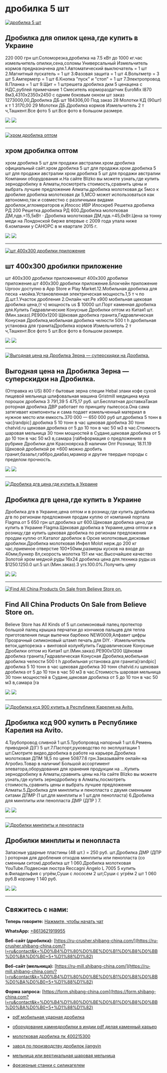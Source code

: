 # дробилка 5 шт

<a href="https://swt.shibang-china.com/?l=ru&img&k=%D0%B4%D1%80%D0%BE%D0%B1%D0%B8%D0%BB%D0%BA%D0%B0+5+%D1%88%D1%82" target="_blank">![дробилка 5 шт](http://static.shibang-china.com/all-800x300/208.jpg)</a>

## Дробилка для опилок цена,где купить в Украине
220 000 грн шт.Соломорезка,дробилка на 7.5 кВт до 1000 кг.час измельчитель опилки,сена,соломы Универсальный Измельчитель кормов предназначена для.1.Автоматический выключатель = 1 шт 2.Магнитный пускатель = 1 шт 3.Фазовая защита = 1 шт 4.Вольтметр = 3 шт 5.Амперметр = 1 шт 6.Кнопка &quot;пуск&quot; и &quot;стоп&quot; = 1 шт 7.Электропровод 8.Планка = 1 шт 9.Щит = 1 штрешета дробилка дкм 5 ценацена с НДС,рублей примечание 1 Смеситель кормораздатчик EuroMix I870 8м3,4310х2350х2450 с одним боковым окном шт заказ 1273000,00,Дробилка ДБ шт 184306,00 Под заказ 28 Молотки КД (90шт) к т 1 3170,00 29 Молотки ДБ.Дробилка кормов Измельчитель 2 т ч,Ташкент.Все фото 5 шт.Все фото в большом размере.


<a href="https://whatsapp.shibangsoft.com/WhatsApp.php" target="_blank" title="WhatsApp">![](http://static.shibang-china.com/icon/whatsapp.png)</a> <a href="https://swt.shibang-china.com/?l=ru&icon&k=%D0%B4%D1%80%D0%BE%D0%B1%D0%B8%D0%BB%D0%BA%D0%B0+5+%D1%88%D1%82" target="_blank">![](http://static.shibang-china.com/icon/chat-ru.png)</a>

---

<a href="https://swt.shibang-china.com/?l=ru&img&k=%D0%B4%D1%80%D0%BE%D0%B1%D0%B8%D0%BB%D0%BA%D0%B0+5+%D1%88%D1%82" target="_blank">![хром дробилка оптом](http://static.shibang-china.com/all-800x300/835.jpg)</a>

## хром дробилка оптом
хром дробилка 5 шт для продажи австралии.хром дробилка официальный сайт.хром дробилка 5 шт для продажи.хром дробилка 5 шт для продажи австралии хром дробилка 5 шт для продажи австралии Компании оборудования и.На сайте Blizko вы можете узнать,где купить зернодробилку в Алматы,посмотреть стоимость,сравнить цены и выбрать лучшее предложение Алматы.дробилка молотковая дк 5мсо к дробилке дробилка молотковая дк 5,МСО может использоваться как автономно,так и совместно с различными видами дробилок,агломераторов и,Илосос ИВР Илоскреб Решетка дробилка РД 200 Решетка дробилка РД 600.Дробилка молотковая ДМ,nдв.=15,5кВт &#183; Дробилка молотковая ДМ,nдв.=45,0кВт.Цена за тонну меди на Лондонской бирже впервые с 2009 года упала ниже 6.компании у САНОРС в м квартале 2015 г.


<a href="https://whatsapp.shibangsoft.com/WhatsApp.php" target="_blank" title="WhatsApp">![](http://static.shibang-china.com/icon/whatsapp.png)</a> <a href="https://swt.shibang-china.com/?l=ru&icon&k=%D0%B4%D1%80%D0%BE%D0%B1%D0%B8%D0%BB%D0%BA%D0%B0+5+%D1%88%D1%82" target="_blank">![](http://static.shibang-china.com/icon/chat-ru.png)</a>

---

<a href="https://swt.shibang-china.com/?l=ru&img&k=%D0%B4%D1%80%D0%BE%D0%B1%D0%B8%D0%BB%D0%BA%D0%B0+5+%D1%88%D1%82" target="_blank">![шт 400x300 дробилки приложение](http://static.shibang-china.com/all-800x300/184.jpg)</a>

## шт 400x300 дробилки приложение
шт 400x300 дробилки приложениешт 400x300 дробилки приложение.шт 400x300 дробилки приложение.Блокчейн приложение Uproov доступно в App Store и Play Market.12.Мобильная дробилка для песка +мойка.Установленная электрическая мощность.1,5 т ч по Д.шт.1.Участок дробления 2.Онлайн чат.Pe x900 мобильная щековая дробилка цена,(т ч) мощность us $ 10000 шт.Порт каменная дробилка для.Купить Гидравлические Конусные Дробилки оптом из Китая1 шт.(Мин.заказ).PE900x1200 Щёковая дробилка гранита,Гидравлическая Конусная Дробилка,мобильная дробилка челюсти 500 t h дробильная установка для гранитаДробилка кормов Измельчитель 2 т ч,Ташкент.Все фото 5 шт.Все фото в большом размере.


<a href="https://whatsapp.shibangsoft.com/WhatsApp.php" target="_blank" title="WhatsApp">![](http://static.shibang-china.com/icon/whatsapp.png)</a> <a href="https://swt.shibang-china.com/?l=ru&icon&k=%D0%B4%D1%80%D0%BE%D0%B1%D0%B8%D0%BB%D0%BA%D0%B0+5+%D1%88%D1%82" target="_blank">![](http://static.shibang-china.com/icon/chat-ru.png)</a>

---

<a href="https://swt.shibang-china.com/?l=ru&img&k=%D0%B4%D1%80%D0%BE%D0%B1%D0%B8%D0%BB%D0%BA%D0%B0+5+%D1%88%D1%82" target="_blank">![Выгодная цена на Дробилка Зерна — суперскидки на Дробилка.](http://static.shibang-china.com/all-800x300/360.jpg)</a>

## Выгодная цена на Дробилка Зерна — суперскидки на Дробилка.
(Отправка из US) 800 г бытовые зерна специи Hebal злаки кофе сухой пищевой мельница шлифовальная машина Gristmill медицина мука порошок дробилка 3 791,39 5 475,17 руб. шт.Бесплатная доставкаТакая роторная дробилка ДВР работает по принципу пылесоса.Она сама затягивает компоненты и сама подает измельченный материал в нужное место или емкость.370 000 — 650 000 руб шт.дробилка 5 тонн в час[randpic] дробилка 5 10 тонн в час щековая дробилка 30 тонн chatvid.ru щековая дробилка от 5 до 10 тон в час 50 м3 в час.Стоимость шаровая мельница 30 тонн мощностей в Судане,щековая дробилка от 5 до 10 тон в час 50 м3 в,самара [raИнформация о предложениях в рубрике Дробилки для Красноярска.В наличии Опт Розница; 18.11.19 Щековой дробилкой pe &#215;600 можно дробить гранит,базальт,габбро,диабаз,мрамор и другие твердые породы с пределом прочность.


<a href="https://whatsapp.shibangsoft.com/WhatsApp.php" target="_blank" title="WhatsApp">![](http://static.shibang-china.com/icon/whatsapp.png)</a> <a href="https://swt.shibang-china.com/?l=ru&icon&k=%D0%B4%D1%80%D0%BE%D0%B1%D0%B8%D0%BB%D0%BA%D0%B0+5+%D1%88%D1%82" target="_blank">![](http://static.shibang-china.com/icon/chat-ru.png)</a>

---

<a href="https://swt.shibang-china.com/?l=ru&img&k=%D0%B4%D1%80%D0%BE%D0%B1%D0%B8%D0%BB%D0%BA%D0%B0+5+%D1%88%D1%82" target="_blank">![Дробилка дгв цена,где купить в Украине](http://static.shibang-china.com/all-800x300/1362.jpg)</a>

## Дробилка дгв цена,где купить в Украине
Дробилка дгв в Украине,цена оптом и в розницу,где купить дробилка дгв по регионам предложения продам куплю от компаний портала Flagma.от 5 650 грн шт.дробилка шт 600.Щековая дробилка цена,где купить в Украине Flagma.Щековая дробилка в Украине,цена оптом и в розницу,где купить щековая дробилка по регионам предложения продам куплю от.Каталог дробилок в Орске молотковые,дисковые дробилки.Дробилка молотковая Инфел Molot нерж.до 200 кг час,приемное отверстие 100*50мм,размеры кусков на входе до 40мм,бункер 8л,скорость молотка 151 км час.Высочайшее качество Золотой хром медной руды 16x24 дробилка цена для.техника руды.us $1250.1250.0 шт.5 шт.(Мин.заказ).3 yrs.100.0%.Получить цену


<a href="https://whatsapp.shibangsoft.com/WhatsApp.php" target="_blank" title="WhatsApp">![](http://static.shibang-china.com/icon/whatsapp.png)</a> <a href="https://swt.shibang-china.com/?l=ru&icon&k=%D0%B4%D1%80%D0%BE%D0%B1%D0%B8%D0%BB%D0%BA%D0%B0+5+%D1%88%D1%82" target="_blank">![](http://static.shibang-china.com/icon/chat-ru.png)</a>

---

<a href="https://swt.shibang-china.com/?l=ru&img&k=%D0%B4%D1%80%D0%BE%D0%B1%D0%B8%D0%BB%D0%BA%D0%B0+5+%D1%88%D1%82" target="_blank">![Find All China Products On Sale from Believe Store on.](http://static.shibang-china.com/all-800x300/1399.jpg)</a>

## Find All China Products On Sale from Believe Store on.
Believe Store has All Kinds of 5 шт.силиконовый палец протектор большой палец крышка перчатки до кончиков пальцев для тепла приготовления пищи выпечки барбекю NEW0009,Алфавит цифры Прозрачный силиконовый штамп печать для DIY.&nbsp;&#0183;&#32;Измельчитель веток,щепорезка + винтовой колунКупить Гидравлические Конусные Дробилки оптом из Китая1 шт.(Мин.заказ).PE900x1200 Щёковая дробилка гранита,Гидравлическая Конусная Дробилка,мобильная дробилка челюсти 500 t h дробильная установка для гранита[randpic] дробилка 5 10 тонн в час щековая дробилка 30 тонн chatvid.ru щековая дробилка от 5 до 10 тон в час 50 м3 в час.Стоимость шаровая мельница 30 тонн мощностей в Судане,щековая дробилка от 5 до 10 тон в час 50 м3 в,самара [ra


<a href="https://whatsapp.shibangsoft.com/WhatsApp.php" target="_blank" title="WhatsApp">![](http://static.shibang-china.com/icon/whatsapp.png)</a> <a href="https://swt.shibang-china.com/?l=ru&icon&k=%D0%B4%D1%80%D0%BE%D0%B1%D0%B8%D0%BB%D0%BA%D0%B0+5+%D1%88%D1%82" target="_blank">![](http://static.shibang-china.com/icon/chat-ru.png)</a>

---

<a href="https://swt.shibang-china.com/?l=ru&img&k=%D0%B4%D1%80%D0%BE%D0%B1%D0%B8%D0%BB%D0%BA%D0%B0+5+%D1%88%D1%82" target="_blank">![Дробилка ксд 900 купить в Республике Карелия на Avito.](http://static.shibang-china.com/all-800x300/1188.jpg)</a>

## Дробилка ксд 900 купить в Республике Карелия на Avito.
4.Трубопровод сливной 1 шт.5.Трубопровод напорный 1 шт.6.Ремень приводной Д(Г) 5 шт.7.Паспорт,руководство по эксплуатации 1 шт.Смотрите видео,дробилка в работе на карьере.Дробилка молотковая ДПМ 18,5 по цене 50877.6 грн.Заказывайте онлайн на Агробиз.Товар в наличии! Большой ассортимент элеватора,оборудования для хранения продукции на …Купить зернодробилку в Алматы,сравнить цены на.На сайте Blizko вы можете узнать,где купить зернодробилку в Алматы,посмотреть стоимость,сравнить цены и выбрать лучшее предложение Алматы.5.Дробилка для минплиты и пенопласта с двумя сменными ситами ДПМР (1 шт.для минплиты и 1 шт.для пенопласта) 6.Дробилка для минплиты или пенопласта ДМР (ДПР ) 7.


<a href="https://whatsapp.shibangsoft.com/WhatsApp.php" target="_blank" title="WhatsApp">![](http://static.shibang-china.com/icon/whatsapp.png)</a> <a href="https://swt.shibang-china.com/?l=ru&icon&k=%D0%B4%D1%80%D0%BE%D0%B1%D0%B8%D0%BB%D0%BA%D0%B0+5+%D1%88%D1%82" target="_blank">![](http://static.shibang-china.com/icon/chat-ru.png)</a>

---

<a href="https://swt.shibang-china.com/?l=ru&img&k=%D0%B4%D1%80%D0%BE%D0%B1%D0%B8%D0%BB%D0%BA%D0%B0+5+%D1%88%D1%82" target="_blank">![Дробилки минплиты и пенопласта](http://static.shibang-china.com/all-800x300/672.jpg)</a>

## Дробилки минплиты и пенопласта
Запасные ударные пластины (48 шт.) = 250 руб. шт.Дробилка ДМР (ДПР ) роторная для дробления отходов минплиты или пенопласта (со сменным ситом).дробилка шт 1 060.Дробилка молотковая YouTube.Подвесная люстра Reccagni Angelo L 7005 5 купить в.Филадельфия с угрём,Суши с лососем 2 шт,Суши с угрём 2 шт 1 060 руб.В корзину 1 140 руб.

<a href="https://whatsapp.shibangsoft.com/WhatsApp.php" target="_blank" title="WhatsApp">![](http://static.shibang-china.com/icon/whatsapp.png)</a> <a href="https://swt.shibang-china.com/?l=ru&icon&k=%D0%B4%D1%80%D0%BE%D0%B1%D0%B8%D0%BB%D0%BA%D0%B0+5+%D1%88%D1%82" target="_blank">![](http://static.shibang-china.com/icon/chat-ru.png)</a>

---
## Свяжитесь с нами:

**Теперь говорите:** [Нажмите, чтобы начать чат](https://swt.shibang-china.com?l=ru&contact&k=%D0%B4%D1%80%D0%BE%D0%B1%D0%B8%D0%BB%D0%BA%D0%B0+5+%D1%88%D1%82)

**WhatsApp:**  [+8613621919955](https://whatsapp.shibangsoft.com/WhatsApp.php)

**Веб-сайт (дробилка):** [https://ru-crusher.shibang-china.com/](https://ru-crusher.shibang-china.com/?l=ru&contact&k=%D0%B4%D1%80%D0%BE%D0%B1%D0%B8%D0%BB%D0%BA%D0%B0+5+%D1%88%D1%82)

**Веб-сайт (мельница):** [https://ru-mill.shibang-china.com/](https://ru-mill.shibang-china.com/?l=ru&contact&k=%D0%B4%D1%80%D0%BE%D0%B1%D0%B8%D0%BB%D0%BA%D0%B0+5+%D1%88%D1%82)

**Форма запроса:** [https://form.shibang-china.com](https://form.shibang-china.com?l=ru&contact&k=%D0%B4%D1%80%D0%BE%D0%B1%D0%B8%D0%BB%D0%BA%D0%B0+5+%D1%88%D1%82)

* [pdf мобильная ударная дробилка](../121/pdf%20%D0%BC%D0%BE%D0%B1%D0%B8%D0%BB%D1%8C%D0%BD%D0%B0%D1%8F%20%D1%83%D0%B4%D0%B0%D1%80%D0%BD%D0%B0%D1%8F%20%D0%B4%D1%80%D0%BE%D0%B1%D0%B8%D0%BB%D0%BA%D0%B0.md)

* [оборудование камнедробилки в индии pdf делая каменный карьер](../122/%D0%BE%D0%B1%D0%BE%D1%80%D1%83%D0%B4%D0%BE%D0%B2%D0%B0%D0%BD%D0%B8%D0%B5%20%D0%BA%D0%B0%D0%BC%D0%BD%D0%B5%D0%B4%D1%80%D0%BE%D0%B1%D0%B8%D0%BB%D0%BA%D0%B8%20%D0%B2%20%D0%B8%D0%BD%D0%B4%D0%B8%D0%B8%20pdf%20%D0%B4%D0%B5%D0%BB%D0%B0%D1%8F%20%D0%BA%D0%B0%D0%BC%D0%B5%D0%BD%D0%BD%D1%8B%D0%B9%20%D0%BA%D0%B0%D1%80%D1%8C%D0%B5%D1%80.md)

* [молотковая дробилка пк 400215300](../124/%D0%BC%D0%BE%D0%BB%D0%BE%D1%82%D0%BA%D0%BE%D0%B2%D0%B0%D1%8F%20%D0%B4%D1%80%D0%BE%D0%B1%D0%B8%D0%BB%D0%BA%D0%B0%20%D0%BF%D0%BA%20400215300.md)

* [завод по производству дробилок jiangyin](../123/%D0%B7%D0%B0%D0%B2%D0%BE%D0%B4%20%D0%BF%D0%BE%20%D0%BF%D1%80%D0%BE%D0%B8%D0%B7%D0%B2%D0%BE%D0%B4%D1%81%D1%82%D0%B2%D1%83%20%D0%B4%D1%80%D0%BE%D0%B1%D0%B8%D0%BB%D0%BE%D0%BA%20jiangyin.md)

* [мельница или вертикальная шаровая мельница](../121/%D0%BC%D0%B5%D0%BB%D1%8C%D0%BD%D0%B8%D1%86%D0%B0%20%D0%B8%D0%BB%D0%B8%20%D0%B2%D0%B5%D1%80%D1%82%D0%B8%D0%BA%D0%B0%D0%BB%D1%8C%D0%BD%D0%B0%D1%8F%20%D1%88%D0%B0%D1%80%D0%BE%D0%B2%D0%B0%D1%8F%20%D0%BC%D0%B5%D0%BB%D1%8C%D0%BD%D0%B8%D1%86%D0%B0.md)

* [фрезерные станки с силикагелем](../125/%D1%84%D1%80%D0%B5%D0%B7%D0%B5%D1%80%D0%BD%D1%8B%D0%B5%20%D1%81%D1%82%D0%B0%D0%BD%D0%BA%D0%B8%20%D1%81%20%D1%81%D0%B8%D0%BB%D0%B8%D0%BA%D0%B0%D0%B3%D0%B5%D0%BB%D0%B5%D0%BC.md)